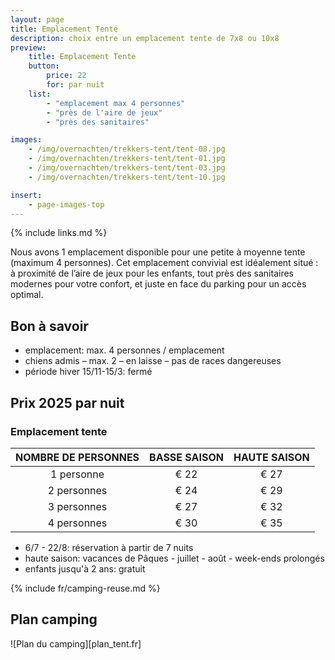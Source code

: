 ```yaml
---
layout: page
title: Emplacement Tente
description: choix entre un emplacement tente de 7x8 ou 10x8
preview:
    title: Emplacement Tente
    button:
        price: 22
        for: par nuit
    list:
        - "emplacement max 4 personnes"
        - "près de l'aire de jeux"
        - "près des sanitaires"

images:
    - /img/overnachten/trekkers-tent/tent-08.jpg
    - /img/overnachten/trekkers-tent/tent-01.jpg
    - /img/overnachten/trekkers-tent/tent-03.jpg
    - /img/overnachten/trekkers-tent/tent-10.jpg

insert:
    - page-images-top
---
```

{% include links.md %}

Nous avons 1 emplacement disponible pour une petite à moyenne tente (maximum 4 personnes). Cet emplacement convivial est idéalement situé : à proximité de l’aire de jeux pour les enfants, tout près des sanitaires modernes pour votre confort, et juste en face du parking pour un accès optimal.


## Bon à savoir

- emplacement: max. 4 personnes / emplacement
- chiens admis – max. 2 – en laisse – pas de races dangereuses
- période hiver 15/11-15/3: fermé

## Prix 2025 par nuit

### Emplacement tente

NOMBRE DE PERSONNES |BASSE SAISON |HAUTE SAISON
:------------------:|:-----------:|:-----------:|
1 personne          |€ 22         |€ 27
2 personnes         |€ 24         |€ 29          
3 personnes         |€ 27         |€ 32
4 personnes         |€ 30         |€ 35


* 6/7 - 22/8: réservation à partir de 7 nuits
* haute saison: vacances de Pâques - juillet - août - week-ends prolongés
* enfants jusqu'à 2 ans: gratuit


{% include fr/camping-reuse.md %}


## Plan camping

![Plan du camping][plan_tent.fr]

